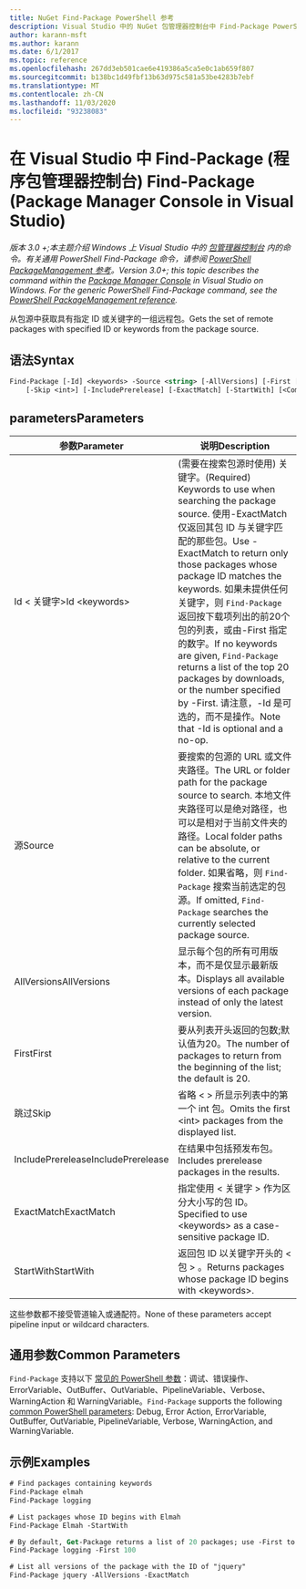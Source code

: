 ```yaml
---
title: NuGet Find-Package PowerShell 参考
description: Visual Studio 中的 NuGet 包管理器控制台中 Find-Package PowerShell 命令参考。
author: karann-msft
ms.author: karann
ms.date: 6/1/2017
ms.topic: reference
ms.openlocfilehash: 267dd3eb501cae6e419386a5ca5e0c1ab659f807
ms.sourcegitcommit: b138bc1d49fbf13b63d975c581a53be4283b7ebf
ms.translationtype: MT
ms.contentlocale: zh-CN
ms.lasthandoff: 11/03/2020
ms.locfileid: "93238083"
---
```

# <a name="find-package-package-manager-console-in-visual-studio"></a><span data-ttu-id="ece7a-103">在 Visual Studio 中 Find-Package (程序包管理器控制台) </span><span class="sxs-lookup"><span data-stu-id="ece7a-103">Find-Package (Package Manager Console in Visual Studio)</span></span>

<span data-ttu-id="ece7a-104">*版本 3.0 +;本主题介绍 Windows 上 Visual Studio 中的 [包管理器控制台](../../consume-packages/install-use-packages-powershell.md) 内的命令。有关通用 PowerShell Find-Package 命令，请参阅 [PowerShell PackageManagement 参考](/powershell/module/packagemanagement/?view=powershell-6)。*</span><span class="sxs-lookup"><span data-stu-id="ece7a-104">*Version 3.0+; this topic describes the command within the [Package Manager Console](../../consume-packages/install-use-packages-powershell.md) in Visual Studio on Windows. For the generic PowerShell Find-Package command, see the [PowerShell PackageManagement reference](/powershell/module/packagemanagement/?view=powershell-6).*</span></span>

<span data-ttu-id="ece7a-105">从包源中获取具有指定 ID 或关键字的一组远程包。</span><span class="sxs-lookup"><span data-stu-id="ece7a-105">Gets the set of remote packages with specified ID or keywords from the package source.</span></span>

## <a name="syntax"></a><span data-ttu-id="ece7a-106">语法</span><span class="sxs-lookup"><span data-stu-id="ece7a-106">Syntax</span></span>

```ps
Find-Package [-Id] <keywords> -Source <string> [-AllVersions] [-First [<int>]]
    [-Skip <int>] [-IncludePrerelease] [-ExactMatch] [-StartWith] [<CommonParameters>]
```

## <a name="parameters"></a><span data-ttu-id="ece7a-107">parameters</span><span class="sxs-lookup"><span data-stu-id="ece7a-107">Parameters</span></span>

| <span data-ttu-id="ece7a-108">参数</span><span class="sxs-lookup"><span data-stu-id="ece7a-108">Parameter</span></span> | <span data-ttu-id="ece7a-109">说明</span><span class="sxs-lookup"><span data-stu-id="ece7a-109">Description</span></span> |
| --- | --- |
| <span data-ttu-id="ece7a-110">Id &lt; 关键字&gt;</span><span class="sxs-lookup"><span data-stu-id="ece7a-110">Id &lt;keywords&gt;</span></span> | <span data-ttu-id="ece7a-111"> (需要在搜索包源时使用) 关键字。</span><span class="sxs-lookup"><span data-stu-id="ece7a-111">(Required) Keywords to use when searching the package source.</span></span> <span data-ttu-id="ece7a-112">使用-ExactMatch 仅返回其包 ID 与关键字匹配的那些包。</span><span class="sxs-lookup"><span data-stu-id="ece7a-112">Use -ExactMatch to return only those packages whose package ID matches the keywords.</span></span> <span data-ttu-id="ece7a-113">如果未提供任何关键字，则 `Find-Package` 返回按下载项列出的前20个包的列表，或由-First 指定的数字。</span><span class="sxs-lookup"><span data-stu-id="ece7a-113">If no keywords are given, `Find-Package` returns a list of the top 20 packages by downloads, or the number specified by -First.</span></span> <span data-ttu-id="ece7a-114">请注意，-Id 是可选的，而不是操作。</span><span class="sxs-lookup"><span data-stu-id="ece7a-114">Note that -Id is optional and a no-op.</span></span> |
| <span data-ttu-id="ece7a-115">源</span><span class="sxs-lookup"><span data-stu-id="ece7a-115">Source</span></span> | <span data-ttu-id="ece7a-116">要搜索的包源的 URL 或文件夹路径。</span><span class="sxs-lookup"><span data-stu-id="ece7a-116">The URL or folder path for the package source to search.</span></span> <span data-ttu-id="ece7a-117">本地文件夹路径可以是绝对路径，也可以是相对于当前文件夹的路径。</span><span class="sxs-lookup"><span data-stu-id="ece7a-117">Local folder paths can be absolute, or relative to the current folder.</span></span> <span data-ttu-id="ece7a-118">如果省略，则 `Find-Package` 搜索当前选定的包源。</span><span class="sxs-lookup"><span data-stu-id="ece7a-118">If omitted, `Find-Package` searches the currently selected package source.</span></span> |
| <span data-ttu-id="ece7a-119">AllVersions</span><span class="sxs-lookup"><span data-stu-id="ece7a-119">AllVersions</span></span> | <span data-ttu-id="ece7a-120">显示每个包的所有可用版本，而不是仅显示最新版本。</span><span class="sxs-lookup"><span data-stu-id="ece7a-120">Displays all available versions of each package instead of only the latest version.</span></span> |
| <span data-ttu-id="ece7a-121">First</span><span class="sxs-lookup"><span data-stu-id="ece7a-121">First</span></span> | <span data-ttu-id="ece7a-122">要从列表开头返回的包数;默认值为20。</span><span class="sxs-lookup"><span data-stu-id="ece7a-122">The number of packages to return from the beginning of the list; the default is 20.</span></span> |
| <span data-ttu-id="ece7a-123">跳过</span><span class="sxs-lookup"><span data-stu-id="ece7a-123">Skip</span></span> | <span data-ttu-id="ece7a-124">省略 &lt; &gt; 所显示列表中的第一个 int 包。</span><span class="sxs-lookup"><span data-stu-id="ece7a-124">Omits the first &lt;int&gt; packages from the displayed list.</span></span>  |
| <span data-ttu-id="ece7a-125">IncludePrerelease</span><span class="sxs-lookup"><span data-stu-id="ece7a-125">IncludePrerelease</span></span> | <span data-ttu-id="ece7a-126">在结果中包括预发布包。</span><span class="sxs-lookup"><span data-stu-id="ece7a-126">Includes prerelease packages in the results.</span></span> |
| <span data-ttu-id="ece7a-127">ExactMatch</span><span class="sxs-lookup"><span data-stu-id="ece7a-127">ExactMatch</span></span> | <span data-ttu-id="ece7a-128">指定使用 &lt; 关键字 &gt; 作为区分大小写的包 ID。</span><span class="sxs-lookup"><span data-stu-id="ece7a-128">Specified to use &lt;keywords&gt; as a case-sensitive package ID.</span></span> |
| <span data-ttu-id="ece7a-129">StartWith</span><span class="sxs-lookup"><span data-stu-id="ece7a-129">StartWith</span></span> | <span data-ttu-id="ece7a-130">返回包 ID 以关键字开头的 &lt; 包 &gt; 。</span><span class="sxs-lookup"><span data-stu-id="ece7a-130">Returns packages whose package ID begins with &lt;keywords&gt;.</span></span> |

<span data-ttu-id="ece7a-131">这些参数都不接受管道输入或通配符。</span><span class="sxs-lookup"><span data-stu-id="ece7a-131">None of these parameters accept pipeline input or wildcard characters.</span></span>

## <a name="common-parameters"></a><span data-ttu-id="ece7a-132">通用参数</span><span class="sxs-lookup"><span data-stu-id="ece7a-132">Common Parameters</span></span>

<span data-ttu-id="ece7a-133">`Find-Package` 支持以下 [常见的 PowerShell 参数](/powershell/module/microsoft.powershell.core/about/about_commonparameters)：调试、错误操作、ErrorVariable、OutBuffer、OutVariable、PipelineVariable、Verbose、WarningAction 和 WarningVariable。</span><span class="sxs-lookup"><span data-stu-id="ece7a-133">`Find-Package` supports the following [common PowerShell parameters](/powershell/module/microsoft.powershell.core/about/about_commonparameters): Debug, Error Action, ErrorVariable, OutBuffer, OutVariable, PipelineVariable, Verbose, WarningAction, and WarningVariable.</span></span>

## <a name="examples"></a><span data-ttu-id="ece7a-134">示例</span><span class="sxs-lookup"><span data-stu-id="ece7a-134">Examples</span></span>

```ps
# Find packages containing keywords
Find-Package elmah
Find-Package logging

# List packages whose ID begins with Elmah
Find-Package Elmah -StartWith

# By default, Get-Package returns a list of 20 packages; use -First to show more
Find-Package logging -First 100

# List all versions of the package with the ID of "jquery"
Find-Package jquery -AllVersions -ExactMatch
```